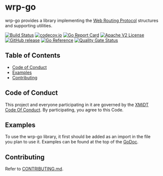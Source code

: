 # wrp-go

wrp-go provides a library implementing the [Web Routing Protocol](https://github.com/xmidt-org/wrp-c/wiki/Web-Routing-Protocol) 
structures and supporting utilities.

[![Build Status](https://github.com/xmidt-org/wrp-go/workflows/CI/badge.svg)](https://github.com/xmidt-org/wrp-go/actions)
[![codecov.io](http://codecov.io/github/xmidt-org/wrp-go/coverage.svg?branch=main)](http://codecov.io/github/xmidt-org/wrp-go?branch=main)
[![Go Report Card](https://goreportcard.com/badge/github.com/xmidt-org/wrp-go)](https://goreportcard.com/report/github.com/xmidt-org/wrp-go)
[![Apache V2 License](http://img.shields.io/badge/license-Apache%20V2-blue.svg)](https://github.com/xmidt-org/wrp-go/blob/main/LICENSE)
[![GitHub release](https://img.shields.io/github/release/xmidt-org/wrp-go.svg)](CHANGELOG.md)
[![Go Reference](https://pkg.go.dev/badge/github.com/xmidt-org/wrp-go/v3.svg)](https://pkg.go.dev/github.com/xmidt-org/wrp-go/v3)
[![Quality Gate Status](https://sonarcloud.io/api/project_badges/measure?project=xmidt-org_wrp-go&metric=alert_status)](https://sonarcloud.io/dashboard?id=xmidt-org_wrp-go)

## Table of Contents

- [Code of Conduct](#code-of-conduct)
- [Examples](#examples)
- [Contributing](#contributing)

## Code of Conduct

This project and everyone participating in it are governed by the [XMiDT Code Of Conduct](https://xmidt.io/code_of_conduct/). 
By participating, you agree to this Code.

## Examples 

To use the wrp-go library, it first should be added as an import in the file you plan to use it.
Examples can be found at the top of the [GoDoc](https://godoc.org/github.com/xmidt-org/wrp-go).

## Contributing

Refer to [CONTRIBUTING.md](CONTRIBUTING.md).
